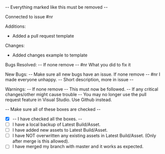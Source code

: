 -- Everything marked like this must be removed -- 

Connected to issue #nr

Additions:
* Added a pull request template

Changes: 
* Added changes example to template

Bugs Resolved: -- If none remove --
#nr  What you did to fix it 

New Bugs:  -- Make sure all new bugs have an issue. If none remove --
#nr I made everyone unhappy. -- Short description, more in issue -- 

Warnings: -- If none remove --
This must now be followed. -- If any critical changes/other might cause trouble --
You may no longer use the pull request feature in Visual Studio. Use Github instead.


-- Make sure all of these boxes are checked --
- [x] -- I have checked all the boxes. --
- [ ] I have a local backup of Latest Build/Asset.
- [ ] I have added new assets to Latest Build/Asset.
- [ ] I have NOT overwritten any existing assets in Latest Build/Asset. (Only after merge is this allowed).
- [ ] I have merged my branch with master and it works as expected.
